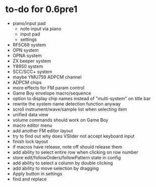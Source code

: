 # to-do for 0.6pre1

- piano/input pad
  - note input via piano
  - input pad
  - settings
- RF5C68 system
- OPN system
- OPNA system
- ZX beeper system
- Y8950 system
- SCC/SCC+ system
- maybe YMU759 ADPCM channel
- ADPCM chips
- more effects for FM param control
- Game Boy envelope macro/sequence
- option to display chip names instead of "multi-system" on title bar
- rewrite the system name detection function anyway
- scroll instrument/wave/sample list when selecting item
- unified data view
- volume commands should work on Game Boy
- macro editor menu
- add another FM editor layout
- try to find out why does VSlider not accept keyboard input
- finish lock layout
- if macros have release, note off should release them
- add ability to select entire row when clicking on row number
- store edit/followOrders/followPattern state in config
- add ability to select a column by double clicking
- add ability to move selection by dragging
- Apply button in settings
- find and replace